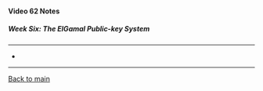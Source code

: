 #### Video 62 Notes

##### Week Six: The ElGamal Public-key System
---
- 

---

[Back to main](https://github.com/rot0xd/Coursera/blob/master/Cryptography/I/README.md)

